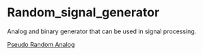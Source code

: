 # Random_signal_generator


Analog and binary generator that can be used in signal processing.

[Pseudo Random Analog](https://github.com/tacticstactics/Random_signal_generator/blob/3f4e56916f4c043838930fbaa32125f456230249/pseudo_random_analog.ipynb)

